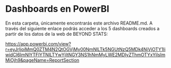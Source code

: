 # Dashboards en PowerBI

En esta carpeta, únicamente encontrarás este archivo README.md. A través del siguiente enlace podrás acceder a los 5 dashboards creados a partir de los datos de la web de BEYOND STATS: 

https://app.powerbi.com/view?r=eyJrIjoiMmQ0ZTM4N2QtOGVjMy00NmNlLTk5NGUtNzQ5MDk4NjVjOTY1IiwidCI6ImNlYTFlYTNlLTYwYjItNGY3NS1hNmMyLWE2MDIyZThmOTYxYiIsImMiOjh9&pageName=ReportSection
